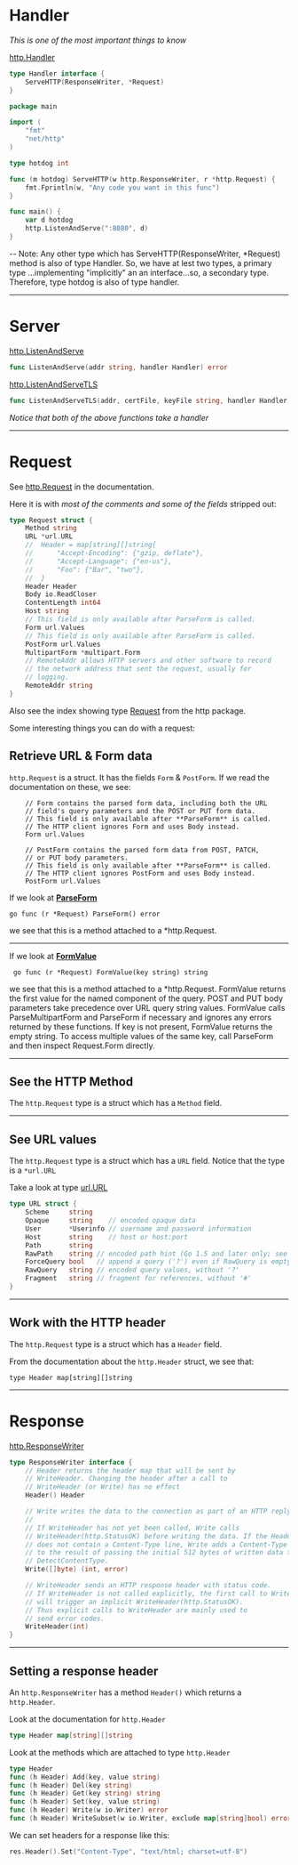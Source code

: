# Handler

*This is one of the most important things to know*

[http.Handler](https://godoc.org/net/http#Handler)
``` Go
type Handler interface {
    ServeHTTP(ResponseWriter, *Request)
}
```

``` Go
package main

import (
	"fmt"
	"net/http"
)

type hotdog int

func (m hotdog) ServeHTTP(w http.ResponseWriter, r *http.Request) {
	fmt.Fprintln(w, "Any code you want in this func")
}

func main() {
	var d hotdog
	http.ListenAndServe(":8080", d)
}
```

-- Note: Any other type which has ServeHTTP(ResponseWriter, *Request) method is also of type Handler. So, we have at lest two types, a primary type ...implementing "implicitly" an an interface...so, a secondary type. Therefore, type hotdog is also of type handler.

***

# Server

[http.ListenAndServe](https://godoc.org/net/http#ListenAndServe)
``` Go
func ListenAndServe(addr string, handler Handler) error
```

[http.ListenAndServeTLS](https://godoc.org/net/http#ListenAndServeTLS)
``` Go
func ListenAndServeTLS(addr, certFile, keyFile string, handler Handler) error
```

*Notice that both of the above functions take a handler*

***

# Request

See [http.Request](https://godoc.org/net/http#Request) in the documentation.
 
Here it is with *most of the comments and some of the fields* stripped out:

```go 
type Request struct {
    Method string
    URL *url.URL
	//	Header = map[string][]string{
	//		"Accept-Encoding": {"gzip, deflate"},
	//		"Accept-Language": {"en-us"},
	//		"Foo": {"Bar", "two"},
	//	}
    Header Header
    Body io.ReadCloser
    ContentLength int64
    Host string
    // This field is only available after ParseForm is called.
    Form url.Values
    // This field is only available after ParseForm is called.
    PostForm url.Values
    MultipartForm *multipart.Form
    // RemoteAddr allows HTTP servers and other software to record
	// the network address that sent the request, usually for
	// logging. 
    RemoteAddr string
}
```

Also see the index showing type [Request]() from the http package.

Some interesting things you can do with a request:

## Retrieve URL & Form data

```http.Request``` is a struct. It has the fields ```Form``` & ```PostForm```. If we read the documentation on these, we see:

```
    // Form contains the parsed form data, including both the URL
    // field's query parameters and the POST or PUT form data.
    // This field is only available after **ParseForm** is called.
    // The HTTP client ignores Form and uses Body instead.
    Form url.Values

    // PostForm contains the parsed form data from POST, PATCH,
    // or PUT body parameters.
    // This field is only available after **ParseForm** is called.
    // The HTTP client ignores PostForm and uses Body instead.
    PostForm url.Values

```

If we look at **[ParseForm](https://pkg.go.dev/net/http#Request.ParseForm)**

```go func (r *Request) ParseForm() error ```

we see that this is a method attached to a *http.Request.

***

If we look at **[FormValue](https://pkg.go.dev/net/http#Request.FormValue)**

``` go func (r *Request) FormValue(key string) string```

we see that this is a method attached to a *http.Request. FormValue returns the first value for the named component of the query. POST and PUT body parameters take precedence over URL query string values. FormValue calls ParseMultipartForm and ParseForm if necessary and ignores any errors returned by these functions. If key is not present, FormValue returns the empty string. To access multiple values of the same key, call ParseForm and then inspect Request.Form directly.


***

## See the HTTP Method

The ```http.Request``` type is a struct which has a ```Method``` field.

***

## See URL values

The ```http.Request``` type is a struct which has a ```URL``` field. Notice that the type is a ```*url.URL```

Take a look at type [url.URL](https://pkg.go.dev/net/url#URL)

``` go
type URL struct {
    Scheme     string
    Opaque     string    // encoded opaque data
    User       *Userinfo // username and password information
    Host       string    // host or host:port
    Path       string
    RawPath    string // encoded path hint (Go 1.5 and later only; see EscapedPath method)
    ForceQuery bool   // append a query ('?') even if RawQuery is empty
    RawQuery   string // encoded query values, without '?'
    Fragment   string // fragment for references, without '#'
}
```

***

## Work with the HTTP header

The ```http.Request``` type is a struct which has a ```Header``` field. 

From the documentation about the ```http.Header``` struct, we see that:

```
type Header map[string][]string
```

***

# Response

[http.ResponseWriter](https://godoc.org/net/http#ResponseWriter)
``` Go
type ResponseWriter interface {
    // Header returns the header map that will be sent by
    // WriteHeader. Changing the header after a call to
    // WriteHeader (or Write) has no effect 
    Header() Header

    // Write writes the data to the connection as part of an HTTP reply.
    //
    // If WriteHeader has not yet been called, Write calls
    // WriteHeader(http.StatusOK) before writing the data. If the Header
    // does not contain a Content-Type line, Write adds a Content-Type set
    // to the result of passing the initial 512 bytes of written data to
    // DetectContentType.
    Write([]byte) (int, error)

    // WriteHeader sends an HTTP response header with status code.
    // If WriteHeader is not called explicitly, the first call to Write
    // will trigger an implicit WriteHeader(http.StatusOK).
    // Thus explicit calls to WriteHeader are mainly used to
    // send error codes.
    WriteHeader(int)
}
```

***

## Setting a response header

An ```http.ResponseWriter``` has a method ```Header()``` which returns a ```http.Header```.

Look at the documentation for ```http.Header```

``` Go
type Header map[string][]string

```

Look at the methods which are attached to type ```http.Header```

``` go
type Header
func (h Header) Add(key, value string)
func (h Header) Del(key string)
func (h Header) Get(key string) string
func (h Header) Set(key, value string)
func (h Header) Write(w io.Writer) error
func (h Header) WriteSubset(w io.Writer, exclude map[string]bool) error
```

We can set headers for a response like this:

``` Go
res.Header().Set("Content-Type", "text/html; charset=utf-8")
```
